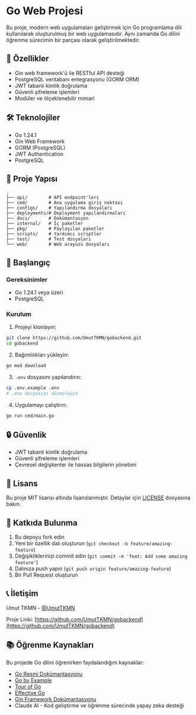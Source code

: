 # Go Web Projesi

Bu proje, modern web uygulamaları geliştirmek için Go programlama dili kullanılarak oluşturulmuş bir web uygulamasıdır. Aynı zamanda Go dilini öğrenme sürecimin bir parçası olarak geliştirilmektedir.

## 🚀 Özellikler

- Gin web framework'ü ile RESTful API desteği
- PostgreSQL veritabanı entegrasyonu (GORM ORM)
- JWT tabanlı kimlik doğrulama
- Güvenli şifreleme işlemleri
- Modüler ve ölçeklenebilir mimari

## 🛠 Teknolojiler

- Go 1.24.1
- Gin Web Framework
- GORM (PostgreSQL)
- JWT Authentication
- PostgreSQL

## 📁 Proje Yapısı

```
.
├── api/        # API endpoint'leri
├── cmd/        # Ana uygulama giriş noktası
├── configs/    # Yapılandırma dosyaları
├── deployments/# Deployment yapılandırmaları
├── docs/       # Dokümantasyon
├── internal/   # İç paketler
├── pkg/        # Paylaşılan paketler
├── scripts/    # Yardımcı scriptler
├── test/       # Test dosyaları
└── web/        # Web arayüzü dosyaları
```

## 🚀 Başlangıç

### Gereksinimler

- Go 1.24.1 veya üzeri
- PostgreSQL

### Kurulum

1. Projeyi klonlayın:

```bash
git clone https://github.com/UmutTKMN/gobackend.git
cd gobackend
```

2. Bağımlılıkları yükleyin:

```bash
go mod download
```

3. `.env` dosyasını yapılandırın:

```bash
cp .env.example .env
# .env dosyasını düzenleyin
```

4. Uygulamayı çalıştırın:

```bash
go run cmd/main.go
```

## 🔒 Güvenlik

- JWT tabanlı kimlik doğrulama
- Güvenli şifreleme işlemleri
- Çevresel değişkenler ile hassas bilgilerin yönetimi

## 📝 Lisans

Bu proje MIT lisansı altında lisanslanmıştır. Detaylar için [LICENSE](LICENSE) dosyasına bakın.

## 🤝 Katkıda Bulunma

1. Bu depoyu fork edin
2. Yeni bir özellik dalı oluşturun (`git checkout -b feature/amazing-feature`)
3. Değişikliklerinizi commit edin (`git commit -m 'feat: Add some amazing feature'`)
4. Dalınıza push yapın (`git push origin feature/amazing-feature`)
5. Bir Pull Request oluşturun

## 📞 İletişim

Umut TKMN - [@UmutTKMN](https://github.com/UmutTKMN)

Proje Linki: [https://github.com/UmutTKMN/gobackend](https://github.com/UmutTKMN/gobackend)

## 📚 Öğrenme Kaynakları

Bu projede Go dilini öğrenirken faydalandığım kaynaklar:

- [Go Resmi Dokümantasyonu](https://golang.org/doc/)
- [Go by Example](https://gobyexample.com/)
- [Tour of Go](https://tour.golang.org/)
- [Effective Go](https://golang.org/doc/effective_go)
- [Gin Framework Dokümantasyonu](https://gin-gonic.com/docs/)
- Claude AI - Kod geliştirme ve öğrenme sürecinde yapay zeka desteği
